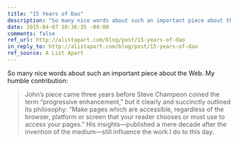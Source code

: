 ```yaml
---
title: "15 Years of Dao"
description: "So many nice words about such an important piece about the Web."
date: 2015-04-07 10:36:35 -04:00
comments: false
ref_url: http://alistapart.com/blog/post/15-years-of-dao
in_reply_to: http://alistapart.com/blog/post/15-years-of-dao
ref_source: A List Apart
---
```


So many nice words about such an important piece about the Web. My humble contribution:

> John’s piece came three years before Steve Champeon coined the term “progressive enhancement,” but it clearly and succinctly outlined its philosophy: “Make pages which are accessible, regardless of the browser, platform or screen that your reader chooses or must use to access your pages.” His insights—published a mere decade after the invention of the medium—still influence the work I do to this day.